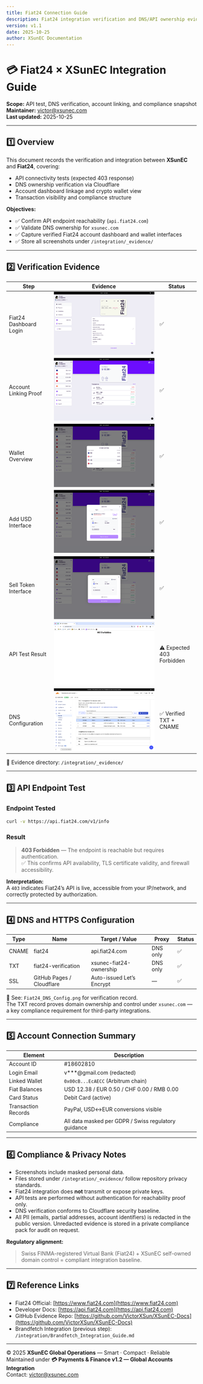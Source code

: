 ```yaml
---
title: Fiat24 Connection Guide
description: Fiat24 integration verification and DNS/API ownership evidence for XSunEC
version: v1.1
date: 2025-10-25
author: XSunEC Documentation
---
```


# 💳 Fiat24 × XSunEC Integration Guide

**Scope:** API test, DNS verification, account linking, and compliance snapshot  
**Maintainer:** [victor@xsunec.com](mailto:victor@xsunec.com)  
**Last updated:** 2025-10-25

---

## 1️⃣ Overview

This document records the verification and integration between **XSunEC** and **Fiat24**, covering:
- API connectivity tests (expected 403 response)
- DNS ownership verification via Cloudflare
- Account dashboard linkage and crypto wallet view
- Transaction visibility and compliance structure

**Objectives:**
- ✅ Confirm API endpoint reachability (`api.fiat24.com`)
- ✅ Validate DNS ownership for `xsunec.com`
- ✅ Capture verified Fiat24 account dashboard and wallet interfaces
- ✅ Store all screenshots under `/integration/_evidence/`

---

## 2️⃣ Verification Evidence

| Step | Evidence | Status |
|---|---|---|
| Fiat24 Dashboard Login | ![Fiat24 Verification Screen](https://raw.githubusercontent.com/VictorXSun/XSunEC-Docs/main/integration/_evidence/Fiat24_Verification_Screen.png) | ✅ |
| Account Linking Proof  | ![Fiat24 Account Linked](https://raw.githubusercontent.com/VictorXSun/XSunEC-Docs/main/integration/_evidence/Fiat24_Account_Linked.png) | ✅ |
| Wallet Overview        | ![Fiat24 Wallet Interface](https://raw.githubusercontent.com/VictorXSun/XSunEC-Docs/main/integration/_evidence/Fiat24_Wallet_Interface.png) | ✅ |
| Add USD Interface      | ![Fiat24 Add USD Interface](https://raw.githubusercontent.com/VictorXSun/XSunEC-Docs/main/integration/_evidence/Fiat24_AddUSD_Interface.png) | ✅ |
| Sell Token Interface   | ![Fiat24 Sell Interface](https://raw.githubusercontent.com/VictorXSun/XSunEC-Docs/main/integration/_evidence/Fiat24_Sell_Interface.png) | ✅ |
| API Test Result        | ![Fiat24 API Test](https://raw.githubusercontent.com/VictorXSun/XSunEC-Docs/main/integration/_evidence/Fiat24_API_Test.png) | ⚠️ Expected 403 Forbidden |
| DNS Configuration      | ![Fiat24 DNS Config](https://raw.githubusercontent.com/VictorXSun/XSunEC-Docs/main/integration/_evidence/Fiat24_DNS_Config.png) | ✅ Verified TXT + CNAME |

📁 Evidence directory: `/integration/_evidence/`

---

## 3️⃣ API Endpoint Test

### Endpoint Tested
```bash
curl -v https://api.fiat24.com/v1/info
```

### Result
> **403 Forbidden** — The endpoint is reachable but requires authentication.  
> ✅ This confirms API availability, TLS certificate validity, and firewall accessibility.

**Interpretation:**  
A `403` indicates Fiat24’s API is live, accessible from your IP/network, and correctly protected by authorization.

---

## 4️⃣ DNS and HTTPS Configuration

| Type | Name | Target / Value | Proxy | Status |
|------|------|----------------|--------|--------|
| CNAME | fiat24 | api.fiat24.com | DNS only | ✅ |
| TXT | fiat24-verification | xsunec-fiat24-ownership | DNS only | ✅ |
| SSL | GitHub Pages / Cloudflare | Auto-issued Let’s Encrypt | — | ✅ |

📸 See: `Fiat24_DNS_Config.png` for verification record.  
The TXT record proves domain ownership and control under `xsunec.com` — a key compliance requirement for third-party integrations.

---

## 5️⃣ Account Connection Summary

| Element | Description |
|----------|--------------|
| Account ID | #18602810 |
| Login Email | v***@gmail.com (redacted) |
| Linked Wallet | `0x00cB...EcAECC` (Arbitrum chain) |
| Fiat Balances | USD 12.38 / EUR 0.50 / CHF 0.00 / RMB 0.00 |
| Card Status | Debit Card (active) |
| Transaction Records | PayPal, USD↔EUR conversions visible |
| Compliance | All data masked per GDPR / Swiss regulatory guidance |

---

## 6️⃣ Compliance & Privacy Notes

- Screenshots include masked personal data.  
- Files stored under `/integration/_evidence/` follow repository privacy standards.  
- Fiat24 integration does **not** transmit or expose private keys.  
- API tests are performed without authentication for reachability proof only.  
- DNS verification conforms to Cloudflare security baseline.  
- All PII (emails, partial addresses, account identifiers) is redacted in the public version. Unredacted evidence is stored in a private compliance pack for audit on request. 

**Regulatory alignment:**  
> Swiss FINMA-registered Virtual Bank (Fiat24) + XSunEC self-owned domain control = compliant integration baseline.

---

## 7️⃣ Reference Links

- Fiat24 Official: [https://www.fiat24.com](https://www.fiat24.com)  
- Developer Docs: [https://api.fiat24.com](https://api.fiat24.com)  
- GitHub Evidence Repo: [https://github.com/VictorXSun/XSunEC-Docs](https://github.com/VictorXSun/XSunEC-Docs)  
- Brandfetch Integration (previous step): `/integration/Brandfetch_Integration_Guide.md`

---

© 2025 **XSunEC Global Operations** — Smart · Compact · Reliable  
Maintained under **💳 Payments & Finance v1.2 — Global Accounts Integration**  
Contact: [victor@xsunec.com](mailto:victor@xsunec.com)
